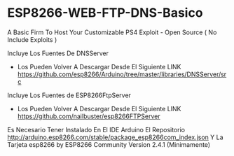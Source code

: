 # ESP8266-WEB-FTP-DNS-Basico
A Basic Firm To Host Your Customizable PS4 Exploit - Open Source ( No Include Exploits )

Incluye Los Fuentes De DNSServer 
- Los Pueden Volver A Descargar Desde El Siguiente LINK
https://github.com/esp8266/Arduino/tree/master/libraries/DNSServer/src

Incluye Los Fuentes de ESP8266FtpServer  
- Los Pueden Volver A Descargar Desde El Siguiente LINK
https://github.com/nailbuster/esp8266FTPServer

Es Necesario Tener Instalado En El IDE Arduino El Repositorio
http://arduino.esp8266.com/stable/package_esp8266com_index.json
Y La Tarjeta esp8266 by ESP8266 Community Version 2.4.1 (Minimamente)



